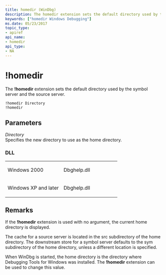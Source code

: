 ```yaml
---
title: homedir (WinDbg)
description: The homedir extension sets the default directory used by the symbol server and the source server.
keywords: ["homedir Windows Debugging"]
ms.date: 05/23/2017
topic_type:
- apiref
api_name:
- homedir
api_type:
- NA
---
```


# !homedir


The **!homedir** extension sets the default directory used by the symbol server and the source server.

```dbgcmd
!homedir Directory
!homedir
```

## <span id="Parameters"></span><span id="parameters"></span><span id="PARAMETERS"></span>Parameters


<span id="_______Directory______"></span><span id="_______directory______"></span><span id="_______DIRECTORY______"></span> *Directory*   
Specifies the new directory to use as the home directory.

### <span id="DLL"></span><span id="dll"></span>DLL

<table>
<colgroup>
<col width="50%" />
<col width="50%" />
</colgroup>
<tbody>
<tr class="odd">
<td align="left"><p>Windows 2000</p></td>
<td align="left"><p>Dbghelp.dll</p></td>
</tr>
<tr class="even">
<td align="left"><p>Windows XP and later</p></td>
<td align="left"><p>Dbghelp.dll</p></td>
</tr>
</tbody>
</table>

 

## Remarks

If the **!homedir** extension is used with no argument, the current home directory is displayed.

The cache for a source server is located in the src subdirectory of the home directory. The downstream store for a symbol server defaults to the sym subdirectory of the home directory, unless a different location is specified.

When WinDbg is started, the home directory is the directory where Debugging Tools for Windows was installed. The **!homedir** extension can be used to change this value.

 

 





